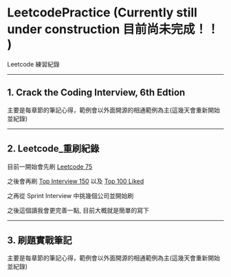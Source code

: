 # LeetcodePractice (Currently still under construction 目前尚未完成！！ )

Leetcode 練習紀錄
 
-------------------------------------
## 1. Crack the Coding Interview, 6th Edtion

主要是每章節的筆記心得，範例會以外面開源的相通範例為主(這幾天會重新開始並紀錄)
 
-------------------------------------
## 2. Leetcode_重刷紀錄

目前一開始會先刷 [Leetcode 75](https://leetcode.com/studyplan/leetcode-75/)

之後會再刷 [Top Interview 150](https://leetcode.com/studyplan/top-interview-150/) 以及 [Top 100 Liked](https://leetcode.com/studyplan/top-100-liked/)
     
之再從 Sprint Interview 中挑幾個公司並開始刷
     
之後這個讀我會更完善一點, 目前大概就是簡單的寫下

-------------------------------------
## 3. 刷題實戰筆記

主要是每章節的筆記心得，範例會以外面開源的相通範例為主(這幾天會重新開始並紀錄)

